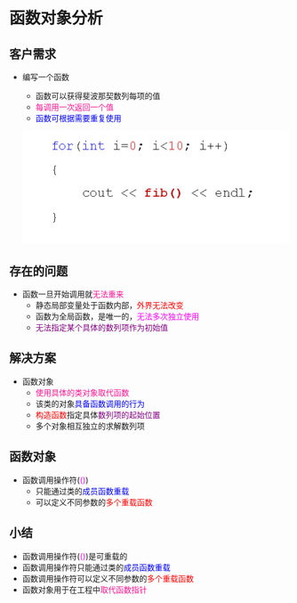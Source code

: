 # 函数对象分析
## 客户需求
- 编写一个函数
  - 函数可以获得斐波那契数列每项的值
  - <font color=deeppink>每调用一次返回一个值</font>
  - <font color=blue>函数可根据需要重复使用</font>
  
  ![Alt text](image.png)

## 存在的问题
- 函数一旦开始调用就<font color=deeppink>无法重来</font>
  - 静态局部变量处于函数内部，<font color=red>外界无法改变</font>
  - 函数为全局函数，是唯一的，<font color=Fuchsia>无法多次独立使用</font>
  - <font color=purple>无法指定某个具体的数列项作为初始值</font>
  
## 解决方案
- 函数对象
  - <font color=deeppink>使用具体的类对象取代函数</font>
  - 该类的对象<font color=blue>具备函数调用的行为</font>
  - <font color=red>构造函数</font>指定具体<font color=purple>数列项的起始位置</font>
  - 多个对象相互独立的求解数列项
  
## 函数对象
- 函数调用操作符(<font color=Fuchsia>()</font>)
  - 只能通过类的<font color=blue>成员函数重载</font>
  - 可以定义不同参数的<font color=red>多个重载函数</font>
  
## 小结
- 函数调用操作符(<font color=Fuchsia>()</font>)是可重载的
- 函数调用操作符只能通过类的<font color=blue>成员函数重载</font>
- 函数调用操作符可以定义不同参数的<font color=red>多个重载函数</font>
- 函数对象用于在工程中<font color=deeppink>取代函数指针</font>